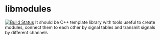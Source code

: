 # libmodules
[![Build Status](https://travis-ci.org/softogen/libmodules.svg?branch=master)](https://travis-ci.org/softogen/libmodules)
It should be C++ template library with tools useful to create modules, connect them to each other by signal tables and transmit signals by different channels
